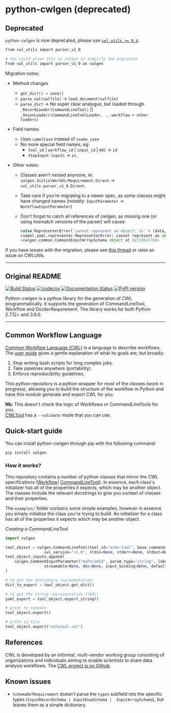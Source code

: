 # python-cwlgen (deprecated)

## Deprecated

`python-cwlgen` is now deprecated, please use [`cwl-utils >= 0.4`](https://github.com/common-workflow-language/cwl-utils).

```sh
from cwl_utils import parser_v1_0

# You could alias this as cwlgen to simplify the migration
from cwl_utils import parser_v1_0 as cwlgen
```

Migration notes:

- Method changes
  - `get_dict() → save()` 
  - `parse_cwl(cwlfile)` → `load_document(cwlfile)`
  - `parse_dict` → No super clear analogue, but loaded through `_RecordLoader(CommandLineTool)` || `_UnionLoader((CommandLineToolLoader, ...workflow + other loaders)`

- Field names:
  - Uses `camelCase` instead of `snake_case`
  - No more special field names, eg:
    - `tool_id` | `workflow_id` | `input_id` | etc → `id`
    - `StepInput`: `inputs` → `in_`
    
- Other notes:
  - Classes aren't nested anymore, ie: `cwlgen.InitialWorkDirRequirement.Dirent` → `cwl_utils.parser_v1_0.Dirent`.
  - Take care if you're migrating to a newer spec, as some classes might have changed names (notably: `InputParameter` -> `WorkflowInputParameter`)
  - Don't forget to catch all references of cwlgen, as missing one (or using mismatch versions of the parser) will cause:
  
    ```python
    raise RepresenterError('cannot represent an object: %s' % (data,))
    ruamel.yaml.representer.RepresenterError: cannot represent an object: 
    <cwlgen.common.CommandInputArraySchema object at 0x1100a5780>
    ```
    
If you have issues with the migration, please see [this thread](https://github.com/common-workflow-language/python-cwlgen/issues/27) or raise an issue on CWLUtils.
    
---

## Original README

[![Build Status](https://travis-ci.org/common-workflow-language/python-cwlgen.svg?branch=master)](https://travis-ci.org/common-workflow-language/python-cwlgen)
[![codecov](https://codecov.io/gh/common-workflow-language/python-cwlgen/branch/master/graph/badge.svg)](https://codecov.io/gh/common-workflow-language/python-cwlgen)
[![Documentation Status](https://readthedocs.org/projects/python-cwlgen/badge/?version=latest)](http://python-cwlgen.readthedocs.io/en/latest/?badge=latest)
[![PyPI version](https://badge.fury.io/py/cwlgen.svg)](https://badge.fury.io/py/cwlgen)

Python-cwlgen is a python library for the generation of CWL programmatically.
It supports the generation of CommandLineTool, Workflow and DockerRequirement.
The library works for both Python 2.7.12+ and 3.6.0.

------------------------


## Common Workflow Language

[Common Workflow Language (CWL)](https://www.commonwl.org/v1.0/index.html) is a language to describe workflows. 
The [user guide](http://www.commonwl.org/user_guide/01-introduction/index.html)
 gives a gentle explanation of what its goals are, but broadly:
 
 1. Stop writing bash scripts for long complex jobs.
 2. Take pipelines anywhere (portability).
 3. Enforce reproducibility guidelines.
 
This python repository is a python wrapper for _most_ of the classes (work in progress), 
allowing you to build the structure of the workflow in Python and have this module generate and export CWL for you.

**Nb:** This doesn't check the logic of Workflows or CommandLineTools for you.  
[CWLTool](https://github.com/common-workflow-language/cwltool) has a `--validate` mode that you can use.

## Quick-start guide

You can install python-cwlgen through pip with the following command:

```bash
pip install cwlgen
```

### How it works?

This repository contains a number of python classes that mirror the CWL specifications ([Workflow](https://www.commonwl.org/v1.0/Workflow.html)| 
[CommandLineTool](https://www.commonwl.org/v1.0/CommandLineTool.html)). In essence, each class's initializer has all 
of the properties it expects, which may be another object. The classes include the relevant docstrings to give you 
context of classes and their properties.

The `examples/` folder contains some simple examples, however in essence you simply initialize the class you're 
trying to build. An initializer for a class has all of the properties it expects which may be another object.


_Creating a CommandLineTool_
```python
import cwlgen

tool_object = cwlgen.CommandLineTool(tool_id="echo-tool", base_command="echo", label=None, doc=None,
                 cwl_version="v1.0", stdin=None, stderr=None, stdout=None, path=None)
tool_object.inputs.append(
    cwlgen.CommandInputParameter("myParamId", param_type="string", label=None, secondary_files=None, param_format=None,
                 streamable=None, doc=None, input_binding=None, default=None)
)

# to get the dictionary representation:
dict_to_export = tool_object.get_dict()

# to get the string representation (YAML)
yaml_export = tool_object.export_string()

# print to console
tool_object.export()

# print to file
tool_object.export("echotool.cwl")
```

## References

CWL is developed by an informal, multi-vendor working group consisting of organizations and individuals 
aiming to enable scientists to share data analysis workflows. 
The [CWL project is on Github](https://github.com/common-workflow-language/common-workflow-language).


## Known issues

- `SchemaDefRequirement` doesn't parse the `types` subfield into the specific types 
(`InputRecordSchema | InputEnumSchema |  InputArraySchema`), but leaves them as a simple dictionary.